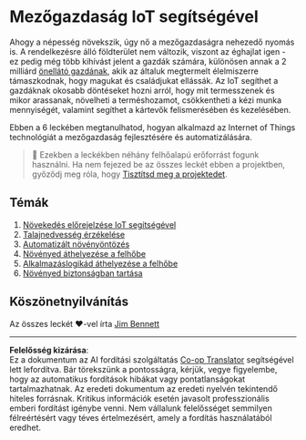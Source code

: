 <!--
CO_OP_TRANSLATOR_METADATA:
{
  "original_hash": "428bda82d9e6016ecea7c797564bf081",
  "translation_date": "2025-08-27T22:47:47+00:00",
  "source_file": "2-farm/README.md",
  "language_code": "hu"
}
-->
# Mezőgazdaság IoT segítségével

Ahogy a népesség növekszik, úgy nő a mezőgazdaságra nehezedő nyomás is. A rendelkezésre álló földterület nem változik, viszont az éghajlat igen - ez pedig még több kihívást jelent a gazdák számára, különösen annak a 2 milliárd [önellátó gazdának](https://wikipedia.org/wiki/Subsistence_agriculture), akik az általuk megtermelt élelmiszerre támaszkodnak, hogy magukat és családjukat ellássák. Az IoT segíthet a gazdáknak okosabb döntéseket hozni arról, hogy mit termesszenek és mikor arassanak, növelheti a terméshozamot, csökkentheti a kézi munka mennyiségét, valamint segíthet a kártevők felismerésében és kezelésében.

Ebben a 6 leckében megtanulhatod, hogyan alkalmazd az Internet of Things technológiát a mezőgazdaság fejlesztésére és automatizálására.

> 💁 Ezekben a leckékben néhány felhőalapú erőforrást fogunk használni. Ha nem fejezed be az összes leckét ebben a projektben, győződj meg róla, hogy [Tisztítsd meg a projektedet](../clean-up.md).

## Témák

1. [Növekedés előrejelzése IoT segítségével](lessons/1-predict-plant-growth/README.md)
1. [Talajnedvesség érzékelése](lessons/2-detect-soil-moisture/README.md)
1. [Automatizált növényöntözés](lessons/3-automated-plant-watering/README.md)
1. [Növényed áthelyezése a felhőbe](lessons/4-migrate-your-plant-to-the-cloud/README.md)
1. [Alkalmazáslogikád áthelyezése a felhőbe](lessons/5-migrate-application-to-the-cloud/README.md)
1. [Növényed biztonságban tartása](lessons/6-keep-your-plant-secure/README.md)

## Köszönetnyilvánítás

Az összes leckét ♥️-vel írta [Jim Bennett](https://GitHub.com/JimBobBennett)

---

**Felelősség kizárása**:  
Ez a dokumentum az AI fordítási szolgáltatás [Co-op Translator](https://github.com/Azure/co-op-translator) segítségével lett lefordítva. Bár törekszünk a pontosságra, kérjük, vegye figyelembe, hogy az automatikus fordítások hibákat vagy pontatlanságokat tartalmazhatnak. Az eredeti dokumentum az eredeti nyelvén tekintendő hiteles forrásnak. Kritikus információk esetén javasolt professzionális emberi fordítást igénybe venni. Nem vállalunk felelősséget semmilyen félreértésért vagy téves értelmezésért, amely a fordítás használatából eredhet.